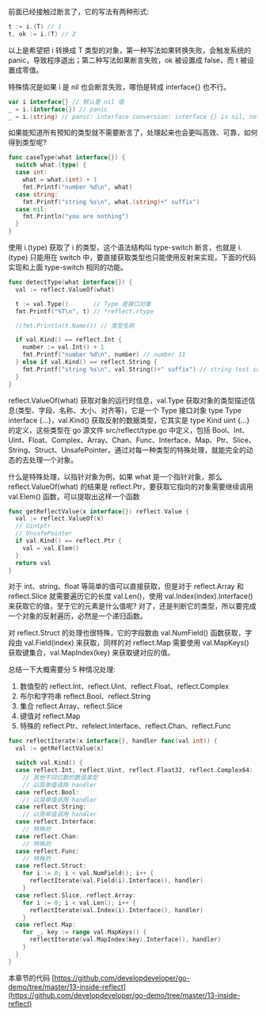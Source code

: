 前面已经接触过断言了，它的写法有两种形式:

```go
t := i.(T) // 1
t, ok := i.(T) // 2
```

以上是希望把 i 转换成 T 类型的对象，第一种写法如果转换失败，会触发系统的 panic，导致程序退出；第二种写法如果断言失败，ok 被设置成 false，而 t 被设置成零值。

特殊情况是如果 i 是 nil 也会断言失败，哪怕是转成 interface{} 也不行。

```go
var i interface{} // 默认是 nil 值
_ = i.(interface{}) // panic 
_ = i.(string) // panic: interface conversion: interface {} is nil, not string
```

如果能知道所有预知的类型就不需要断言了，处理起来也会更叫高效、可靠，如何得到类型呢?

```go
func caseType(what interface{}) {
  switch what.(type) {
  case int:
    what = what.(int) + 1
    fmt.Printf("number %d\n", what)
  case string:
    fmt.Printf("string %s\n", what.(string)+" suffix")
  case nil:
    fmt.Println("you are nothing")
  }
}
```

使用 i.(type) 获取了 i 的类型，这个语法结构叫 type-switch 断言，也就是 i.(type) 只能用在 switch 中，要直接获取类型也只能使用反射来实现，下面的代码实现和上面 type-switch 相同的功能。

```go
func detectType(what interface{}) {
  val := reflect.ValueOf(what)

  t := val.Type()       // Type 是接口对象
  fmt.Printf("%T\n", t) // *reflect.rtype

  //fmt.Println(t.Name()) // 类型名称

  if val.Kind() == reflect.Int {
    number := val.Int() + 1
    fmt.Printf("number %d\n", number) // number 11
  } else if val.Kind() == reflect.String {
    fmt.Printf("string %s\n", val.String()+" suffix") // string test suffix
  }
}
```

reflect.ValueOf(what) 获取对象的运行时信息，val.Type 获取对象的类型描述信息(类型、字段、名称、大小、对齐等)，它是一个 Type 接口对象 type Type interface {...}，val.Kind() 获取反射的数据类型，它其实是 type Kind uint {...} 的定义，这些类型在 go 源文件 src/reflect/type.go 中定义，包括 Bool、Int、Uint、Float、Complex、Array、Chan、Func、Interface、Map、Ptr、Slice、String、Struct、UnsafePointer，通过对每一种类型的特殊处理，就能完全的动态的去处理一个对象。

什么是特殊处理，以指针对象为例，如果 what 是一个指针对象，那么 reflect.ValueOf(what) 的结果是 reflect.Ptr，要获取它指向的对象需要继续调用 val.Elem() 函数，可以提取出这样一个函数

```go
func getReflectValue(x interface{}) reflect.Value {
  val := reflect.ValueOf(x)
  // Uintptr
  // UnsafePointer
  if val.Kind() == reflect.Ptr {
    val = val.Elem()
  }
  return val
}
```

对于 int、string、float 等简单的值可以直接获取，但是对于 reflect.Array 和 reflect.Slice 就需要遍历它的长度 val.Len()，使用 val.Index(index).Interface() 来获取它的值，至于它的元素是什么值呢? 对了，还是判断它的类型，所以要完成一个对象的反射遍历，必然是一个递归函数。

对 reflect.Struct  的处理也很特殊，它的字段数由 val.NumField() 函数获取，字段由 val.Field(index) 来获取，同样的对 reflect.Map 需要使用 val.MapKeys() 获取键集合，val.MapIndex(key) 来获取键对应的值。


总结一下大概需要分 5 种情况处理:  
1. 数值型的 reflect.Int、reflect.Uint、reflect.Float、reflect.Complex
2. 布尔和字符串 reflect.Bool、reflect.String 
3. 集合 reflect.Array、reflect.Slice
4. 键值对 reflect.Map
5. 特殊的 reflect.Ptr、refelect.Interface、reflect.Chan、reflect.Func

```go
func reflectIterate(x interface{}, handler func(val int)) {
  val := getReflectValue(x)

  switch val.Kind() {
  case reflect.Int, reflect.Uint, reflect.Float32, reflect.Complex64:
    // 其他不同位数的数值类型
    // 以简单值调用 handler
  case reflect.Bool:
    // 以简单值调用 handler
  case reflect.String:
    // 以简单值调用 handler
  case reflect.Interface:
    // 特殊的
  case reflect.Chan:
    // 特殊的
  case reflect.Func:
    // 特殊的
  case reflect.Struct:
    for i := 0; i < val.NumField(); i++ {
      reflectIterate(val.Field(i).Interface(), handler)
    }
  case reflect.Slice, reflect.Array:
    for i := 0; i < val.Len(); i++ {
      reflectIterate(val.Index(i).Interface(), handler)
    }
  case reflect.Map:
    for _, key := range val.MapKeys() {
      reflectIterate(val.MapIndex(key).Interface(), handler)
    }
  }
}
```

本章节的代码 [https://github.com/developdeveloper/go-demo/tree/master/13-inside-reflect](https://github.com/developdeveloper/go-demo/tree/master/13-inside-reflect)
